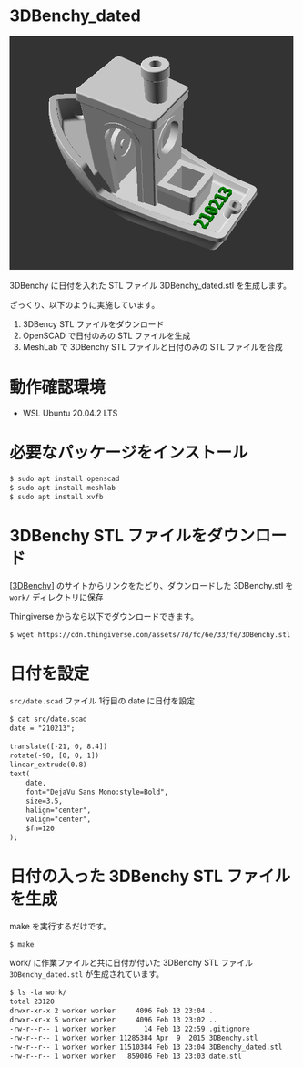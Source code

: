 # 3DBenchy_dated

![3DBenchy_dated](images/3DBenchy_dated.png)

3DBenchy に日付を入れた STL ファイル 3DBenchy_dated.stl を生成します。

ざっくり、以下のように実施しています。

1. 3DBency STL ファイルをダウンロード
1. OpenSCAD で日付のみの STL ファイルを生成
1. MeshLab で 3DBenchy STL ファイルと日付のみの STL ファイルを合成

# 動作確認環境

- WSL Ubuntu 20.04.2 LTS

# 必要なパッケージをインストール

```
$ sudo apt install openscad
$ sudo apt install meshlab
$ sudo apt install xvfb
```

# 3DBenchy STL ファイルをダウンロード

[[3DBenchy](http://www.3dbenchy.com/)] のサイトからリンクをたどり、ダウンロードした 3DBenchy.stl を `work/` ディレクトリに保存

Thingiverse からなら以下でダウンロードできます。

```
$ wget https://cdn.thingiverse.com/assets/7d/fc/6e/33/fe/3DBenchy.stl
```

# 日付を設定

`src/date.scad` ファイル 1行目の date に日付を設定

```
$ cat src/date.scad
date = "210213";

translate([-21, 0, 8.4])
rotate(-90, [0, 0, 1])
linear_extrude(0.8)
text(
    date,
    font="DejaVu Sans Mono:style=Bold",
    size=3.5,
    halign="center",
    valign="center",
    $fn=120
);
```

# 日付の入った 3DBenchy STL ファイルを生成

make を実行するだけです。

```
$ make
```

work/ に作業ファイルと共に日付が付いた 3DBenchy STL ファイル `3DBenchy_dated.stl` が生成されています。

```
$ ls -la work/
total 23120
drwxr-xr-x 2 worker worker     4096 Feb 13 23:04 .
drwxr-xr-x 5 worker worker     4096 Feb 13 23:02 ..
-rw-r--r-- 1 worker worker       14 Feb 13 22:59 .gitignore
-rw-r--r-- 1 worker worker 11285384 Apr  9  2015 3DBenchy.stl
-rw-r--r-- 1 worker worker 11510384 Feb 13 23:04 3DBenchy_dated.stl
-rw-r--r-- 1 worker worker   859086 Feb 13 23:03 date.stl
```
